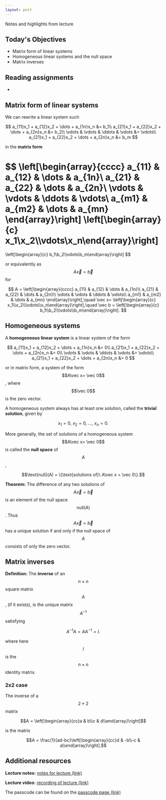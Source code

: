 ```yaml
---
layout: post
---
```


Notes and highlights from lecture

## Today's Objectives

* Matrix form of linear systems
* Homogeneous linear systems and the null space
* Matrix inverses

## Reading assignments

*  


## Matrix form of linear systems

We can rewrite a linear system such 

$$
a_{11}x_1 + a_{12}x_2 + \dots + a_{1n}x_n &= b_1\\
a_{21}x_1 + a_{22}x_2 + \dots + a_{2n}x_n &= b_2\\
\vdots & \vdots & \ddots & \vdots &= \vdots\\
a_{21}x_1 + a_{22}x_2 + \dots + a_{2n}x_n &= b_m
$$

in the **matrix form**

$$
\left[\begin{array}{cccc}
a_{11} & a_{12} & \dots & a_{1n}\\
a_{21} & a_{22} & \dots & a_{2n}\\
\vdots & \vdots & \ddots & \vdots\\
a_{m1} & a_{m2} & \dots & a_{mn}
\end{array}\right]
\left[\begin{array}{c} x_1\\x_2\\\vdots\\x_n\end{array}\right]
=
\left[\begin{array}{c} b_1\\b_2\\\vdots\\b_m\end{array}\right]
$$

or equivalently as $$A\vec x = \vec b$$ for

$$
A = \left[\begin{array}{cccc}
a_{11} & a_{12} & \dots & a_{1n}\\
a_{21} & a_{22} & \dots & a_{2n}\\
\vdots & \vdots & \ddots & \vdots\\
a_{m1} & a_{m2} & \dots & a_{mn}
\end{array}\right],\quad \vec x= \left[\begin{array}{c} x_1\\x_2\\\vdots\\x_n\end{array}\right],\quad \vec b =
\left[\begin{array}{c} b_1\\b_2\\\vdots\\b_m\end{array}\right].
$$

## Homogeneous systems

A **homogeneous linear system** is a linear system of the form

$$
a_{11}x_1 + a_{12}x_2 + \dots + a_{1n}x_n &= 0\\
a_{21}x_1 + a_{22}x_2 + \dots + a_{2n}x_n &= 0\\
\vdots & \vdots & \ddots & \vdots &= \vdots\\
a_{21}x_1 + a_{22}x_2 + \dots + a_{2n}x_n &= 0
$$

or in matrix form, a system of the form $$A\vec x= \vec 0$$, where $$\vec 0$$ is the zero vector.

A homogeneous system always has at least one solution, called the **trivial solution**, given by

$$x_1 = 0,\ x_2 = 0,\ \dots,\ x_n = 0.$$

More generally, the set of solutions of a homogeneous system $$A\vec x= \vec 0$$ is called the **null space** of $$A$$,

$$\text{null}(A) = \{\text{solutions of}\ A\vec x = \vec 0\}.$$


**Theorem:**  The difference of any two solutions of $$A\vec x=\vec b$$ is an element of the null space $$\text{null}(A)$$.  Thus $$A\vec x = \vec b$$ has a unique solution if and only if the null space of $$A$$ consists of only the zero vector.


## Matrix inverses

**Definition:** The **inverse** of an $$n\times n$$ square matrix $$A$$, (if it exists), is the unique matrix $$A^{-1}$$ satisfying

$$A^{-1}A = AA^{-1} = I.$$

where here $$I$$ is the $$n\times n$$ identity matrix.

### 2x2 case

The inverse of a $$2\times 2$$ matrix

$$A = \left[\begin{array}{cc}a & b\\c & d\\end{array}\right]$$

is the matrix

$$A = \frac{1}{ad-bc}\left[\begin{array}{cc}d & -b\\-c & a\\end{array}\right].$$

## Additional resources

**Lecture notes:** <a target="_parent" href="https://wcasper.github.io/math107spring2021/extras/notes/2021-04-19-Note-09-47.pdf">notes for lecture (link)</a>

**Lecture video:** <a target="_parent" href="https://fullerton.zoom.us/rec/share/r5Z-GAn6Vg029CldFDm3cs9bj8x4xfVUwqK7S9-FKim-KI7ei7omCcbNNbA6iRM-.frKe9iYGkr86uEzH">recording of lecture (link)</a>

The passcode can be found on the <a target="_parent" href="https://csufullerton.instructure.com/courses/3127326/pages/video-lecture-keys">passcode page (link)</a>


